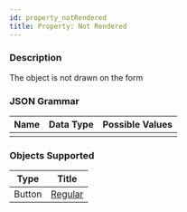 ```yaml
---
id: property_notRendered
title: Property: Not Rendered
---
```

### Description

The object is not drawn on the form


### JSON Grammar

|Name|Data Type|Possible Values|
|:---|:---:|:---:|
|| |

### Objects Supported

|Type|Title|
|---|---|
|Button|[Regular](../Buttons/button_overview.md#regular) <br>


